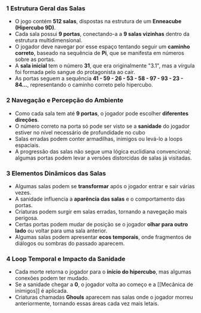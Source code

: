 ### **1 Estrutura Geral das Salas**
- O jogo contém **512 salas**, dispostas na estrutura de um **Enneacube (Hipercubo 9D)**.
- Cada sala possui **9 portas**, conectando-a a **9 salas vizinhas** dentro da estrutura multidimensional.
- O jogador deve navegar por esse espaço tentando seguir um **caminho correto**, baseado na sequência de **Pi**, que se manifesta em números sobre as portas.
- A **sala inicial** tem o número **31**, que era originalmente "3.1", mas a vírgula foi formada pelo sangue do protagonista ao cair.
- As portas seguem a sequência **41 - 59 - 26 - 53 - 58 - 97 - 93 - 23 - 84...**, representando o caminho correto pelo hipercubo.

### **2 Navegação e Percepção do Ambiente**
-  Como cada sala tem até **9 portas**, o jogador pode escolher **diferentes direções**.
- O número correto na porta só pode ser visto se a **sanidade** do jogador estiver no nível necessário de profundidade no cubo 
- Salas erradas podem conter armadilhas, inimigos ou levá-lo a loops espaciais.
- A progressão das salas não segue uma lógica euclidiana convencional; algumas portas podem levar a versões distorcidas de salas já visitadas.

### **3 Elementos Dinâmicos das Salas**
- Algumas salas podem se **transformar** após o jogador entrar e sair várias vezes.
- A sanidade influencia a **aparência das salas** e o comportamento das portas.
- Criaturas podem surgir em salas erradas, tornando a navegação mais perigosa.
- Certas portas podem mudar de posição se o jogador **olhar para outro lado** ou voltar para uma sala anterior.
- Algumas salas podem apresentar **ecos temporais**, onde fragmentos de diálogos ou sombras do passado aparecem.

### **4 Loop Temporal e Impacto da Sanidade**
- Cada morte retorna o jogador para o **início do hipercubo**, mas algumas conexões podem ter mudado.
- Se a sanidade chegar a **0**, o jogador volta ao começo e a [[Mecânica de inimigos]] é aplicada.
- Criaturas chamadas **Ghouls** aparecem nas salas onde o jogador morreu anteriormente, tornando essas áreas cada vez mais letais.